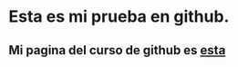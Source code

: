 # Esta es mi prueba en github.
## Mi pagina del curso de github es [esta](https://github.com/DCIHIGI/basics-de-git-y-git-hub-DanielaPano)
